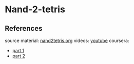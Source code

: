 # Nand-2-tetris

## References

source material: [nand2tetris.org](https://www.nand2tetris.org/)
videos: [youtube](https://www.youtube.com/@MakkuZjAileron/playlists)
coursera:

- [part 1](https://www.coursera.org/learn/build-a-computer)
- [part 2](https://www.coursera.org/learn/nand2tetris2)

